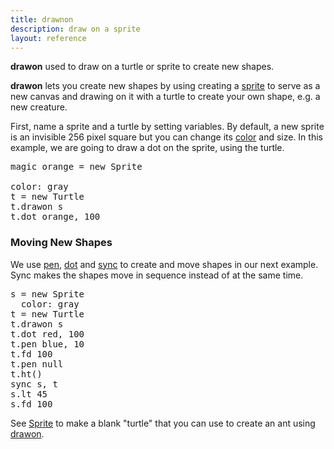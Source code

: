 ```yaml
---
title: drawnon
description: draw on a sprite
layout: reference
---
```


**drawon** used to draw on a turtle or sprite to create new shapes.

**drawon** lets you create new shapes by using creating a [sprite](sprite.html) to serve as a new canvas and drawing on it with a turtle to create your own shape, e.g. a new creature. 

First, name a sprite and a turtle by setting  variables. By default, a new sprite is an invisible 256 pixel square but you can change its [color](colors.html) and size. In this example, we are going to draw a dot on the sprite, using the turtle.   

<!--- what else -->
<pre class="jumbo">
magic orange = new Sprite
<span data-dfnup="color">
color: gray</span>
t = new Turtle 
<span data-dfn="draw">t.drawon s</span>
t.dot orange, 100
</pre>

<script type="demo">
penny = null
setup ->
  remove penny
demo ->
  magic orange = new Sprite
  color: gray
  t = new Turtle 
  t.drawon s
  t.dot orange, 100
</script>

### Moving New Shapes
We use [pen](pen.html), [dot](dot.html) and [sync](sync.html) to create and move  shapes in our next example. Sync makes the shapes move in sequence instead of at the same time. 

<!--- Check speedinfinity and whether sync correct -->
<!--- What does null do (set to default?)  -->
<!--- Add annotations  -->
<pre class="examp">
s = new Sprite
  color: gray
t = new Turtle
t.drawon s
t.dot red, 100
t.pen blue, 10
t.fd 100
t.pen null
t.ht()
sync s, t
s.lt 45
s.fd 100
</pre>
<!--- explain pause -->
<script type="demo">
t = s = b = g = null
setup ->
  ht()
  remove s, t, g, b
demo ->
  s = new Sprite
    color: gray
  t = new Turtle
  t.drawon s
  t.dot red, 50
  t.pen blue, 10
  t.fd 50
  t.pen null
  t.ht()
  sync s, t
  s.lt 90
  s.fd 100
  b = new Sprite
    color: pink
  g = new Turtle
  g.drawon b
  g.dot orange, 50
  g.pen black, 10
  g.fd 50
  g.pen null
  g.ht()
  sync b, g
  b.rt 90
  b.fd 100
</script>

See [Sprite](sprite.html) to make a blank "turtle" that you can use to create an ant using [drawon](drawon.html).




